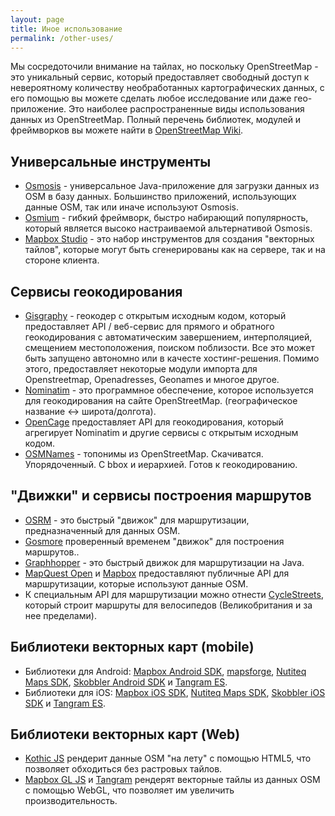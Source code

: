```yaml
---
layout: page
title: Иное использование
permalink: /other-uses/
---
```


Мы сосредоточили внимание на тайлах, но поскольку OpenStreetMap - это уникальный сервис, который предоставляет свободный доступ к невероятному количеству необработанных картографических данных, с его помощью вы можете сделать любое исследование или даже гео-приложение. Это наиболее распространенные виды использования данных из OpenStreetMap. Полный перечень библиотек, модулей и фреймворков вы можете найти в [OpenStreetMap Wiki](http://wiki.openstreetmap.org/wiki/Frameworks).

## Универсальные инструменты
* [Osmosis](http://wiki.openstreetmap.org/wiki/Osmosis) - универсальное Java-приложение для загрузки данных из OSM в базу данных. Большинство приложений, использующих данные OSM, так или иначе используют Osmosis.
* [Osmium](http://wiki.openstreetmap.org/wiki/Osmium) - гибкий фреймворк, быстро набирающий популярность, который является высоко настраиваемой альтернативой Osmosis.
* [Mapbox Studio](https://www.mapbox.com/mapbox-studio/) - это набор инструментов для создания "векторных тайлов", которые могут быть сгенерированы как на сервере, так и на стороне клиента.

## Сервисы геокодирования
* [Gisgraphy](https://www.gisgraphy.com)  - геокодер с открытым исходным кодом, который предоставляет API / веб-сервис для прямого и обратного геокодирования с автоматическим завершением, интерполяцией, смещением местоположения, поиском поблизости. Все это может быть запущено автономно или в качесте хостинг-решения. Помимо этого, предоставляет некоторые модули импорта для Openstreetmap, Openadresses, Geonames и многое другое.
* [Nominatim](https://nominatim.org) - это программное обеспечение, которое используется для геокодирования на сайте OpenStreetMap. (географическое название <-> широта/долгота).
* [OpenCage](https://opencagedata.com/) предоставляет API для геокодирования, который агрегирует Nominatim и другие сервисы с открытым исходным кодом.
* [OSMNames](https://osmnames.org/) - топонимы из OpenStreetMap. Скачиватся. Упорядоченный. С bbox и иерархией. Готов к геокодированию.

## "Движки" и сервисы построения маршрутов
* [OSRM](http://project-osrm.org/) - это быстрый "движок" для маршрутизации, предназначенный для данных OSM.
* [Gosmore](http://sourceforge.net/projects/gosmore/) проверенный временем "движок" для построения маршрутов..
* [Graphhopper](http://graphhopper.com/) - это быстрый движок для маршрутизации на Java.
* [MapQuest Open](http://open.mapquestapi.com/directions/) и [Mapbox](https://www.mapbox.com/directions/) предоставляют публичные API для маршрутизации, которые используют данные OSM.
* К специальным API для маршрутизации можно отнести [CycleStreets](https://www.cyclestreets.net/api/), который строит маршруты для велосипедов (Великобритания и за нее пределами).

## Библиотеки векторных карт (mobile)
* Библиотеки для Android: [Mapbox Android SDK](https://www.mapbox.com/android-sdk/), [mapsforge](http://mapsforge.org/), [Nutiteq Maps SDK](https://developer.nutiteq.com/), [Skobbler Android SDK](http://developer.skobbler.com/) и [Tangram ES](https://github.com/tangrams/tangram-es/).
* Библиотеки для iOS: [Mapbox iOS SDK](https://www.mapbox.com/ios-sdk/), [Nutiteq Maps SDK](https://developer.nutiteq.com/), [Skobbler iOS SDK](http://developer.skobbler.com/) и [Tangram ES](https://github.com/tangrams/tangram-es/).

## Библиотеки векторных карт (Web)
* [Kothic JS](https://github.com/kothic/kothic-js) рендерит данные OSM "на лету" с помощью HTML5, что позволяет обходиться без растровых тайлов.
* [Mapbox GL JS](https://www.mapbox.com/mapbox-gl-js/) и [Tangram](http://tangrams.github.io/tangram/) рендерят векторные тайлы из данных OSM с помощью WebGL, что позволяет им увеличить производительность.
